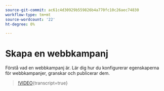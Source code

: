 ```yaml
---
source-git-commit: ac61c4d30929b559826b4a770fc10c26aec74830
workflow-type: tm+mt
source-wordcount: '22'
ht-degree: 0%

---
```

# Skapa en webbkampanj

Förstå vad en webbkampanj är. Lär dig hur du konfigurerar egenskaperna för webbkampanjer, granskar och publicerar dem.

>[!VIDEO](https://video.tv.adobe.com/v/3449985/?quality=12&learn=on&captions=swe){transcript=true}
